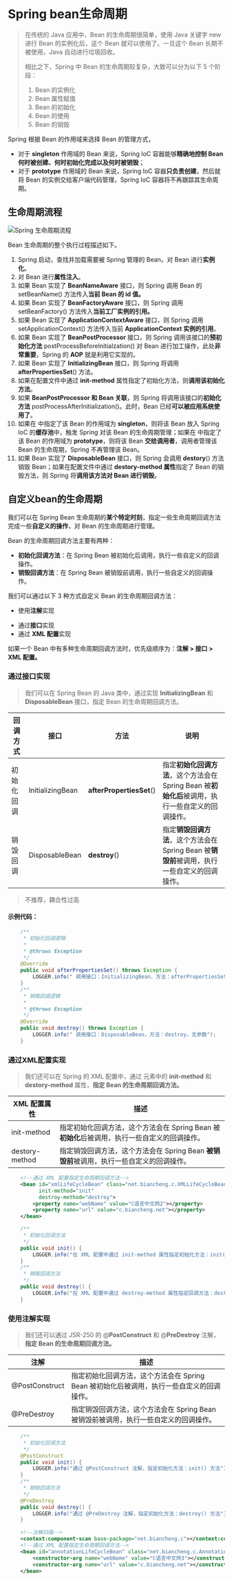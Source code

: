 # Spring bean生命周期

> 在传统的 Java 应用中，Bean 的生命周期很简单，使用 Java 关键字 new 进行 Bean 的实例化后，这个 Bean 就可以使用了。一旦这个 Bean 长期不被使用，Java 自动进行垃圾回收。
>
> 相比之下，Spring 中 Bean 的生命周期较复杂，大致可以分为以下 5 个阶段：
>
> 1. Bean 的实例化
> 2. Bean 属性赋值
> 3. Bean 的初始化
> 4. Bean 的使用
> 5. Bean 的销毁

Spring 根据 Bean 的作用域来选择 Bean 的管理方式，

- 对于 **singleton** 作用域的 Bean 来说，Spring IoC 容器能够**精确地控制 Bean 何时被创建、何时初始化完成以及何时被销毁**；
- 对于 **prototype** 作用域的 Bean 来说，Spring IoC 容器**只负责创建**，然后就将 Bean 的实例交给客户端代码管理，Spring IoC 容器将不再跟踪其生命周期。



## 生命周期流程

![Spring 生命周期流程](http://c.biancheng.net/uploads/allimg/220119/1F32KG1-0.png)

Bean 生命周期的整个执行过程描述如下。

1. Spring 启动，查找并加载需要被 Spring 管理的 Bean，对 Bean 进行**实例化**。
2. 对 Bean 进行**属性注入**。
3. 如果 Bean 实现了 **BeanNameAware** 接口，则 Spring 调用 Bean 的 setBeanName() 方法传入**当前 Bean 的 id 值。**
4. 如果 Bean 实现了 **BeanFactoryAware** 接口，则 Spring 调用 setBeanFactory() 方法传入**当前工厂实例的引用。**
5. 如果 Bean 实现了 **ApplicationContextAware** 接口，则 Spring 调用 setApplicationContext() 方法传入当前 **ApplicationContext 实例的引用**。
6. 如果 Bean 实现了 **BeanPostProcessor** 接口，则 Spring 调用该接口的**预初始化方法** postProcessBeforeInitialzation() 对 Bean 进行加工操作，此处**非常重要**，Spring 的 **AOP** 就是利用它实现的。
7. 如果 Bean 实现了 **InitializingBean** 接口，则 Spring 将调用 **afterPropertiesSet**() 方法。
8. 如果在配置文件中通过 **init-method** 属性指定了初始化方法，则**调用该初始化方法**。
9. 如果 **BeanPostProcessor 和 Bean 关联**，则 Spring 将调用该接口的**初始化方法** postProcessAfterInitialization()。此时，Bean 已经**可以被应用系统使用了**。
10. 如果在 <bean> 中指定了该 Bean 的作用域为 **singleton**，则将该 Bean 放入 Spring IoC 的**缓存池**中，触发 Spring 对该 Bean 的生命周期管理；如果在 <bean> 中指定了该 Bean 的作用域为 **prototype**，则将该 Bean **交给调用者**，调用者管理该 Bean 的生命周期，Spring 不再管理该 Bean。
11. 如果 Bean 实现了 **DisposableBean** 接口，则 Spring 会调用 **destory**() 方法销毁 Bean；如果在配置文件中通过 **destory-method 属性**指定了 Bean 的销毁方法，则 Spring 将**调用该方法对 Bean 进行销毁**。





## 自定义bean的生命周期

我们可以在 Spring Bean 生命周期的**某个特定时刻**，指定一些生命周期回调方法完成一些**自定义的操作**，对 Bean 的生命周期进行管理。

Bean 的生命周期回调方法主要有两种：

- **初始化回调方法**：在 Spring Bean 被初始化后调用，执行一些自定义的回调操作。
- **销毁回调方法**：在 Spring Bean 被销毁前调用，执行一些自定义的回调操作。


我们可以通过以下 3 种方式自定义 Bean 的生命周期回调方法：

* 使用**注解**实现

- 通过**接口**实现
- 通过 **XML 配置**实现


如果一个 Bean 中有多种生命周期回调方法时，优先级顺序为：**注解 > 接口 > XML 配置。**



### 通过接口实现

> 我们可以在 Spring Bean 的 Java 类中，通过实现 **InitializingBean** 和 **DisposableBean** 接口，指定 Bean 的生命周期回调方法。

| 回调方式   | 接口             | 方法                     | 说明                                                         |
| ---------- | ---------------- | ------------------------ | ------------------------------------------------------------ |
| 初始化回调 | InitializingBean | **afterPropertiesSet**() | 指定**初始化回调方法**，这个方法会在 Spring Bean 被**初始化后**被调用，执行一些自定义的回调操作。 |
| 销毁回调   | DisposableBean   | **destroy**()            | 指定**销毁回调方法**，这个方法会在 Spring Bean 被**销毁前**被调用，执行一些自定义的回调操作。 |

> 不推荐，耦合性过高

#### 示例代码：

```java
    /**
     * 初始化回调逻辑
     *
     * @throws Exception
     */
    @Override
    public void afterPropertiesSet() throws Exception {
        LOGGER.info(" 调用接口：InitializingBean，方法：afterPropertiesSet，无参数");
    }
    /**
     * 销毁回调逻辑
     *
     * @throws Exception
     */
    @Override
    public void destroy() throws Exception {
        LOGGER.info(" 调用接口：DisposableBean，方法：destroy，无参数");
    }
```





### 通过XML配置实现

> 我们还可以在 Spring 的 XML 配置中，通过 <bean> 元素中的 **init-method** 和 **destory-method** 属性，**指定 Bean 的生命周期回调方法。**

| XML 配置属性   | 描述                                                         |
| -------------- | ------------------------------------------------------------ |
| init-method    | 指定初始化回调方法，这个方法会在 Spring Bean 被**初始化**后被调用，执行一些自定义的回调操作。 |
| destory-method | 指定销毁回调方法，这个方法会在 Spring Bean **被销毁前**被调用，执行一些自定义的回调操作。 |

```xml
    <!--通过 XML 配置指定生命周期回调方法-->
    <bean id="xmlLifeCycleBean" class="net.biancheng.c.XMLLifeCycleBean" 
          init-method="init" 
          destroy-method="destroy">
        <property name="webName" value="C语言中文网2"></property>
        <property name="url" value="c.biancheng.net"></property>
    </bean>
```

```java
    /**
     * 初始化回调方法
     */
    public void init() {
        LOGGER.info("在 XML 配置中通过 init-method 属性指定初始化方法：init() 方法");
    }
    /**
     * 销毁回调方法
     */
    public void destroy() {
        LOGGER.info("在 XML 配置中通过 destroy-method 属性指定回调方法：destroy() 方法");
    }
```





### 使用注解实现

> 我们还可以通过 JSR-250 的 @**PostConstruct** 和 @**PreDestroy** 注解，**指定 Bean 的生命周期回调方法。**

| 注解           | 描述                                                         |
| -------------- | ------------------------------------------------------------ |
| @PostConstruct | 指定初始化回调方法，这个方法会在 Spring Bean 被初始化后被调用，执行一些自定义的回调操作。 |
| @PreDestroy    | 指定销毁回调方法，这个方法会在 Spring Bean 被销毁前被调用，执行一些自定义的回调操作。 |

```java
    /**
     * 初始化回调方法
     */
    @PostConstruct
    public void init() {
        LOGGER.info("通过 @PostConstruct 注解，指定初始化方法：init() 方法");
    }
    /**
     * 销毁回调方法
     */
    @PreDestroy
    public void destroy() {
        LOGGER.info("通过 @PreDestroy 注解，指定初始化方法：destroy() 方法");
    }
```

```xml
    <!--注解扫描-->
    <context:component-scan base-package="net.biancheng.c"></context:component-scan>
    <!--通过 XML 配置指定生命周期回调方法-->
    <bean id="annotationLifeCycleBean" class="net.biancheng.c.AnnotationLifeCycleBean">
        <constructor-arg name="webName" value="C语言中文网3"></constructor-arg>
        <constructor-arg name="url" value="c.biancheng.net"></constructor-arg>
    </bean>
```


